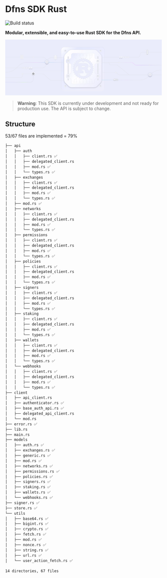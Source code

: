 # Dfns SDK Rust

![Build status](https://img.shields.io/badge/build-passing-brightgreen?style=flat)

**Modular, extensible, and easy-to-use Rust SDK for the Dfns API.**

![](./assets/sdk-rs.png)

> **Warning**: This SDK is currently under development and not ready for production use. The API is subject to change.

## Structure

53/67 files are implemented = 79%

```md
├── api
│   ├── auth
│   │   ├── client.rs ✅
│   │   ├── delegated_client.rs
│   │   ├── mod.rs ✅
│   │   └── types.rs ✅
│   ├── exchanges
│   │   ├── client.rs ✅
│   │   ├── delegated_client.rs
│   │   ├── mod.rs ✅
│   │   └── types.rs ✅
│   ├── mod.rs ✅
│   ├── networks
│   │   ├── client.rs ✅
│   │   ├── delegated_client.rs
│   │   ├── mod.rs ✅
│   │   └── types.rs ✅
│   ├── permissions
│   │   ├── client.rs ✅
│   │   ├── delegated_client.rs
│   │   ├── mod.rs ✅
│   │   └── types.rs ✅
│   ├── policies
│   │   ├── client.rs ✅
│   │   ├── delegated_client.rs
│   │   ├── mod.rs ✅
│   │   └── types.rs ✅
│   ├── signers
│   │   ├── client.rs ✅
│   │   ├── delegated_client.rs
│   │   ├── mod.rs ✅
│   │   └── types.rs ✅
│   ├── staking
│   │   ├── client.rs ✅
│   │   ├── delegated_client.rs
│   │   ├── mod.rs ✅
│   │   └── types.rs ✅
│   ├── wallets
│   │   ├── client.rs ✅
│   │   ├── delegated_client.rs
│   │   ├── mod.rs ✅
│   │   └── types.rs ✅
│   └── webhooks
│   │   ├── client.rs ✅
│   │   ├── delegated_client.rs
│   │   ├── mod.rs ✅
│   │   └── types.rs ✅
├── client
│   ├── api_client.rs
│   ├── authenticator.rs ✅
│   ├── base_auth_api.rs ✅
│   ├── delegated_api_client.rs
│   └── mod.rs
├── error.rs ✅
├── lib.rs
├── main.rs
├── models
│   ├── auth.rs ✅
│   ├── exchanges.rs ✅
│   ├── generic.rs ✅
│   ├── mod.rs ✅
│   ├── networks.rs ✅
│   ├── permissions.rs ✅
│   ├── policies.rs ✅
│   ├── signers.rs ✅
│   ├── staking.rs ✅
│   ├── wallets.rs ✅
│   └── webhooks.rs ✅
├── signer.rs ✅
├── store.rs ✅
└── utils
│   ├── base64.rs ✅
│   ├── bigint.rs ✅
│   ├── crypto.rs ✅
│   ├── fetch.rs ✅
│   ├── mod.rs ✅
│   ├── nonce.rs ✅
│   ├── string.rs ✅
│   ├── url.rs ✅
│   └── user_action_fetch.rs ✅

14 directories, 67 files
```
